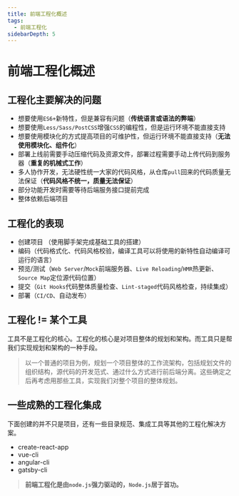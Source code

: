 ```yaml
---
title: 前端工程化概述
tags:
  - 前端工程化
sidebarDepth: 5
---
```

# 前端工程化概述
## 工程化主要解决的问题
- 想要使用`ES6+`新特性，但是兼容有问题（**传统语言或语法的弊端**）
- 想要使用`Less/Sass/PostCSS`增强`CSS`的编程性，但是运行环境不能直接支持
- 想要使用模块化的方式提高项目的可维护性，但运行环境不能直接支持（**无法使用模块化、组件化**）
- 部署上线前需要手动压缩代码及资源文件，部署过程需要手动上传代码到服务器（**重复的机械式工作**）
- 多人协作开发，无法硬性统一大家的代码风格，从仓库`pull`回来的代码质量无法保证（**代码风格不统一，质量无法保证**）
- 部分功能开发时需要等待后端服务接口提前完成
- 整体依赖后端项目

## 工程化的表现
- 创建项目 （使用脚手架完成基础工具的搭建）
- 编码（代码格式化、代码风格校验，编译工具可以将使用的新特性自动编译可运行的语言）
- 预览/测试（`Web Server`/`Mock`前端服务器、`Live Reloading`/`HMR`热更新、`Source Map`定位源代码位置）
- 提交（`Git Hooks`代码整体质量检查、`Lint-staged`代码风格检查，持续集成）
- 部署（`CI/CD`、自动发布）

## 工程化 != 某个工具
工具不是工程化的核心。工程化的核心是对项目整体的规划和架构。而工具只是帮我们实现规划和架构的一种手段。

> 以一个普通的项目为例，规划一个项目整体的工作流架构，包括规划文件的组织结构，源代码的开发范式、通过什么方式进行前后端分离。这些确定之后再考虑用那些工具，实现我们对整个项目的整体规划。

## 一些成熟的工程化集成
下面创建的并不只是项目，还有一些目录规范、集成工具等其他的工程化解决方案。
- create-react-app
- vue-cli
- angular-cli
- gatsby-cli

> **前端工程化是由`node.js`强力驱动的，`Node.js`居于首功。**
